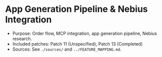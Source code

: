 # App Generation Pipeline & Nebius Integration

- Purpose: Order flow, MCP integration, app generation pipeline, Nebius research.
- Included patches: Patch 11 (Unspecified), Patch 13 (Completed)
- Sources: See `./sources/` and `../FEATURE_MAPPING.md`.

